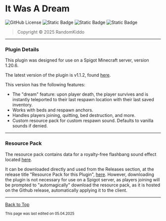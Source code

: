 # It Was A Dream

![GitHub License](https://img.shields.io/github/license/RandomKiddo/ItWasADream)
![Static Badge](https://img.shields.io/badge/Gradle-8.12-02303A?logo=Gradle&logoColor=white&label=Gradle)
![Static Badge](https://img.shields.io/badge/Groovy-3.0.22-4298B8?logo=Apache%20Groovy&logoColor=white&label=Groovy)
![Static Badge](https://img.shields.io/badge/Spigot-1.20.6-ED8106?logo=SpigotMC&logoColor=white&label=Spigot)

> Copyright © 2025 RandomKiddo

___

### Plugin Details

This plugin was designed for use on a Spigot Minecraft server, version 1.20.6. 

The latest version of the plugin is v1.1.2, found [here](https://github.com/RandomKiddo/ItWasADream/releases/tag/v1.1.2).

This version has the following features:
- The "dream" feature: upon player death, the player survives and is instantly teleported to their last respawn location with their last saved inventory.
- Works with beds and respawn anchors.
- Handles players joining, quitting, bed destruction, and more.
- Custom resource pack for custom respawn sound. Defaults to vanilla sounds if denied.

___

### Resource Pack

The resource pack contains data for a royalty-free flashbang sound effect located [here](https://tuna.voicemod.net/sound/5627d887-1b59-4628-8a6e-e99d406c40d3).

It can be downloaded directly and used from the Releases section, at the release title "Resource Pack for this Plugin", [here](https://github.com/RandomKiddo/ItWasADream/releases/tag/rp).
However, downloading the plugin is not necessary for use on a Spigot server, as players joining will be prompted to "automagically" download the resource pack, as it is hosted on the Github release, automatically applying it to the client.

___

[Back to Top](#it-was-a-dream)

<sub>This page was last edited on 05.04.2025</sub>